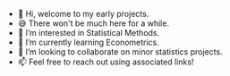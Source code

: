 - 👋 Hi, welcome to my early projects.
- 😅 There won't be much here for a while.
- 👀 I’m interested in Statistical Methods.
- 🌱 I’m currently learning Econometrics.
- 💞️ I’m looking to collaborate on minor statistics projects.
- 📫 Feel free to reach out using associated links!

<!---
Shakeel-At-Risk/Shakeel-At-Risk is a ✨ special ✨ repository because its `README.md` (this file) appears on your GitHub profile.
You can click the Preview link to take a look at your changes.
--->
